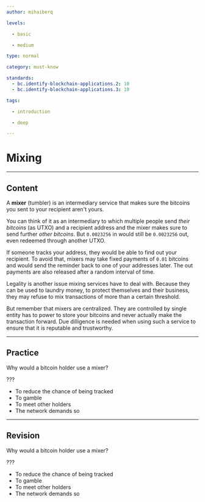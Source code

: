 ```yaml
---
author: mihaiberq

levels:

  - basic

  - medium

type: normal

category: must-know

standards:
  - bc.identify-blockchain-applications.2: 10
  - bc.identify-blockchain-applications.3: 10

tags:

  - introduction

  - deep

---
```

# Mixing


---
## Content

A **mixer** (tumbler) is an intermediary service that makes sure the bitcoins you sent to your recipient aren't yours.

You can think of it as an intermediary to which multiple people send *their bitcoins* (as UTXO) and a recipient address and the mixer makes sure to send further *other bitcoins*. But `0.0023256` in would still be `0.0023256` out, even redeemed through another UTXO. 

If someone tracks your address, they would be able to find out your recipient. To avoid that, mixers may take fixed payments of `0.01` bitcoins and would send the reminder back to one of your addresses later. The out payments are also released after a random interval of time.

Legality is another issue mixing services have to deal with. Because they can be used to laundry money, to protect themselves and their business, they may refuse to mix transactions of more than a certain threshold.

But remember that mixers are centralized. They are controlled by single entity has to power to store your bitcoins and never actually make the transaction forward. Due dilligence is needed when using such a service to ensure that it is reputable and trustworthy.

---
## Practice

Why would a bitcoin holder use a mixer?

???

* To reduce the chance of being tracked
* To gamble
* To meet other holders
* The network demands so

---
## Revision

Why would a bitcoin holder use a mixer?

???

* To reduce the chance of being tracked
* To gamble
* To meet other holders
* The network demands so

